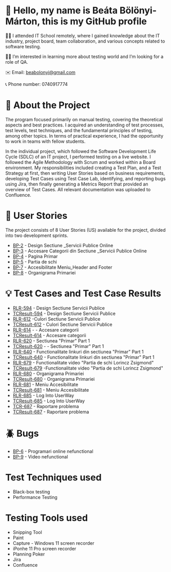 # :wave: Hello, my name is Beáta Bölönyi-Márton, this is my GitHub profile

:woman_student: I attended IT School remotely, where I gained knowledge about the IT industry, project board, team collaboration, and various concepts related to software testing.

:woman_technologist: I’m interested in learning more about testing world and I’m looking for a role of QA.

:envelope: Email: beabolonyi@gmail.com

:telephone_receiver: Phone number: 0740917774


# :gem: About the Project 
The program focused primarily on manual testing, covering the theoretical aspects and best practices. I acquired an understanding of test processes, test levels, test techniques, and the fundamental principles of testing, among other topics. In terms of practical experience, I had the opportunity to work in teams with fellow students.

In the individual project, which followed the Software Development Life Cycle (SDLC) of an IT project, I performed testing on a live website. I followed the Agile Methodology with Scrum and worked within a Board environment. My responsibilities included creating a Test Plan, and a Test Strategy at first, then writing User Stories based on business requirements, developing Test Cases using Test Case Lab, identifying, and reporting bugs using Jira, then finally generating a Metrics Report that provided an overview of Test Cases. All relevant documentation was uploaded to Confluence.

# :green_book: User Stories 
The project consists of 8 User Stories (US) available for the project, divided into two development sprints.

- [BP-2](https://github.com/beabolonyi/Manual_Tester_Final_Project/blob/77823876bb4e807efc90fe3408e7deab545c8c5c/User%20Stories/%5B%23BP-2%5D%20Design%20Sectiune%20_Servicii%20Publice%20Online_.pdf) - Design Sectiune _Servicii Publice Online
- [BP-3](https://github.com/beabolonyi/Manual_Tester_Final_Project/blob/0c0c558bcb68a4a2bd98309b191c9398bc76e835/User%20Stories/%5B%23BP-3%5D%20Accesare%20Categorii%20din%20Sectiune%20_Servicii%20Publice%20Online_.pdf) - Accesare Categorii din Sectiune _Servicii Publice Online
- [BP-4](https://github.com/beabolonyi/Manual_Tester_Final_Project/blob/0c0c558bcb68a4a2bd98309b191c9398bc76e835/User%20Stories/%5B%23BP-4%5D%20Pagina%20Primar%20-%20Part%201.pdf) - Pagina Primar
- [BP-5](https://github.com/beabolonyi/Manual_Tester_Final_Project/blob/0c0c558bcb68a4a2bd98309b191c9398bc76e835/User%20Stories/%5B%23BP-5%5D%20Partia%20de%20schi.pdf) - Partia de schi
- [BP-7](https://github.com/beabolonyi/Manual_Tester_Final_Project/blob/e2789c11bf75669792562d3f342ab3e301f85520/User%20Stories/%5B%23BP-7%5D%20Accesibilitate%20Meniu_Header%20and%20Footer.pdf) - Accesibilitate Meniu_Header and Footer
- [BP-8](https://github.com/beabolonyi/Manual_Tester_Final_Project/blob/0c0c558bcb68a4a2bd98309b191c9398bc76e835/User%20Stories/%5B%23BP-8%5D%20Organigrama%20Primariei.pdf) - Organigrama Primariei

# :bulb: Test Cases and Test Case Results 
- [RLR-594](https://github.com/beabolonyi/Manual_Tester_Final_Project/blob/30589272362c52d1fdd6a39838992b3307f54b17/Test%20Cases%20%2B%20Test%20Case%20Results/RLR-594.pdf) - Design Sectiune Servicii Publice
- [TCResult-594](https://github.com/beabolonyi/Manual_Tester_Final_Project/blob/3015e64c968ceecda476f7c686fcdf6fd557b703/Documentation/Test%20Cases%20%2B%20Test%20Case%20Results/TCResult_594.pdf) - Design Sectiune Servicii Publice
- [RLR-612](https://github.com/beabolonyi/Manual_Tester_Final_Project/blob/30589272362c52d1fdd6a39838992b3307f54b17/Test%20Cases%20%2B%20Test%20Case%20Results/RLR-612.pdf) -Culori Sectiune Servicii Publice
- [TCResult-612](https://github.com/beabolonyi/Manual_Tester_Final_Project/blob/30589272362c52d1fdd6a39838992b3307f54b17/Test%20Cases%20%2B%20Test%20Case%20Results/TCResult-612.pdf) - Culori Sectiune Servicii Publice
- [RLR-614](https://github.com/beabolonyi/Manual_Tester_Final_Project/blob/30589272362c52d1fdd6a39838992b3307f54b17/Test%20Cases%20%2B%20Test%20Case%20Results/RLR-614.pdf) - - Accesare categorii
- [TCResult-614](https://github.com/beabolonyi/Manual_Tester_Final_Project/blob/30589272362c52d1fdd6a39838992b3307f54b17/Test%20Cases%20%2B%20Test%20Case%20Results/TCResult-614.pdf) - Accesare categorii
- [RLR-620](https://github.com/beabolonyi/Manual_Tester_Final_Project/blob/30589272362c52d1fdd6a39838992b3307f54b17/Test%20Cases%20%2B%20Test%20Case%20Results/RLR-620.pdf) - Sectiunea "Primar" Part 1
- [TCResult-620](https://github.com/beabolonyi/Manual_Tester_Final_Project/blob/30589272362c52d1fdd6a39838992b3307f54b17/Test%20Cases%20%2B%20Test%20Case%20Results/TCResult-620.pdf) - - Sectiunea "Primar" Part 1
- [RLR-640](https://github.com/beabolonyi/Manual_Tester_Final_Project/blob/30589272362c52d1fdd6a39838992b3307f54b17/Test%20Cases%20%2B%20Test%20Case%20Results/RLR-640.pdf) - Functionalitate linkuri din sectiunea "Primar" Part 1
- [TCResult-640](https://github.com/beabolonyi/Manual_Tester_Final_Project/blob/30589272362c52d1fdd6a39838992b3307f54b17/Test%20Cases%20%2B%20Test%20Case%20Results/TCResult-640.pdf) - Functionalitate linkuri din sectiunea "Primar" Part 1
- [RLR-679](https://github.com/beabolonyi/Manual_Tester_Final_Project/blob/30589272362c52d1fdd6a39838992b3307f54b17/Test%20Cases%20%2B%20Test%20Case%20Results/RLR-679.pdf) - Functionalitate video "Partia de schi Lorincz Zsigmond"
- [TCResult-679](https://github.com/beabolonyi/Manual_Tester_Final_Project/blob/30589272362c52d1fdd6a39838992b3307f54b17/Test%20Cases%20%2B%20Test%20Case%20Results/TCResult-679.pdf) -Functionalitate video "Partia de schi Lorincz Zsigmond"
- [RLR-680](https://github.com/beabolonyi/Manual_Tester_Final_Project/blob/30589272362c52d1fdd6a39838992b3307f54b17/Test%20Cases%20%2B%20Test%20Case%20Results/RLR-680.pdf) - Organigrama Primariei
- [TCResult-680](https://github.com/beabolonyi/Manual_Tester_Final_Project/blob/30589272362c52d1fdd6a39838992b3307f54b17/Test%20Cases%20%2B%20Test%20Case%20Results/TCResult-680.pdf) - Organigrama Primariei
- [RLR-681](https://github.com/beabolonyi/Manual_Tester_Final_Project/blob/30589272362c52d1fdd6a39838992b3307f54b17/Test%20Cases%20%2B%20Test%20Case%20Results/RLR-681.pdf) - Meniu Accesibilitate
- [TCResult-681](https://github.com/beabolonyi/Manual_Tester_Final_Project/blob/30589272362c52d1fdd6a39838992b3307f54b17/Test%20Cases%20%2B%20Test%20Case%20Results/TCResult-681.pdf) - Meniu Accesibilitate
- [RLR-685](https://github.com/beabolonyi/Manual_Tester_Final_Project/blob/30589272362c52d1fdd6a39838992b3307f54b17/Test%20Cases%20%2B%20Test%20Case%20Results/RLR-685.pdf) - Log Into UserWay
- [TCResult-685](https://github.com/beabolonyi/Manual_Tester_Final_Project/blob/30589272362c52d1fdd6a39838992b3307f54b17/Test%20Cases%20%2B%20Test%20Case%20Results/TCResult-685.pdf) - Log Into UserWay
- [TCR-687](https://github.com/beabolonyi/Manual_Tester_Final_Project/blob/30589272362c52d1fdd6a39838992b3307f54b17/Test%20Cases%20%2B%20Test%20Case%20Results/RLR-687.pdf) - Raportare problema
- [TCResult-687](https://github.com/beabolonyi/Manual_Tester_Final_Project/blob/30589272362c52d1fdd6a39838992b3307f54b17/Test%20Cases%20%2B%20Test%20Case%20Results/TCResult-687.pdf) - Raportare problema

# :beetle: Bugs 
- [BP-6](https://github.com/beabolonyi/Manual_Tester_Final_Project/blob/482ea4cb551c0e3763f3b6c4610e8e4101210390/Defect%20Reports/%5B%23BP-6%5D%20Programari%20online%20nefunctional.pdf) - Programari online nefunctional
- [BP-9](https://github.com/beabolonyi/Manual_Tester_Final_Project/blob/482ea4cb551c0e3763f3b6c4610e8e4101210390/Defect%20Reports/%5B%23BP-9%5D%20Video%20nefunctional.pdf) - Video nefunctional

# Test Techniques used 
- Black-box testing
- Performance Testing

# Testing Tools used
- Snipping Tool
- Paint
- Capture - Windows 11 screen recorder
- iPonhe 11 Pro screen recorder
- Planning Poker
- Jira
- Confluence
